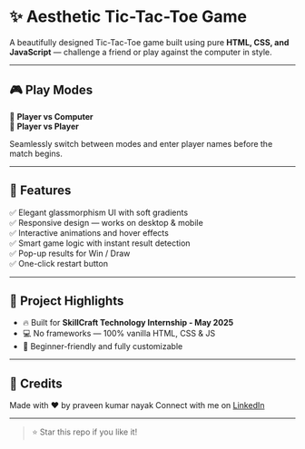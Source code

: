 # ✨ Aesthetic Tic-Tac-Toe Game

A beautifully designed Tic-Tac-Toe game built using pure **HTML, CSS, and JavaScript** — challenge a friend or play against the computer in style.


---

## 🎮 Play Modes

🔹 **Player vs Computer**  
🔹 **Player vs Player**

Seamlessly switch between modes and enter player names before the match begins.

---

## 🌟 Features

✅ Elegant glassmorphism UI with soft gradients  
✅ Responsive design — works on desktop & mobile  
✅ Interactive animations and hover effects  
✅ Smart game logic with instant result detection  
✅ Pop-up results for Win / Draw  
✅ One-click restart button  

---



## 📌 Project Highlights

* 🔥 Built for **SkillCraft Technology Internship - May 2025**
* 💻 No frameworks — 100% vanilla HTML, CSS & JS
* 🎯 Beginner-friendly and fully customizable

---

## 💬 Credits

Made with ❤️ by praveen kumar nayak
Connect with me on [LinkedIn](www.linkedin.com/in/praveen-kumar-nayak)

---


> ⭐️ Star this repo if you like it!

```


